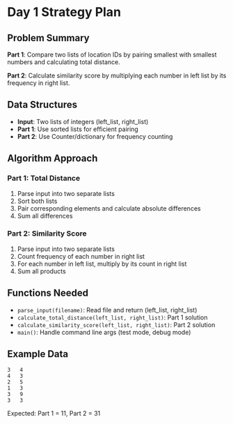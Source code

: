 # Day 1 Strategy Plan

## Problem Summary

**Part 1**: Compare two lists of location IDs by pairing smallest with smallest numbers and calculating total distance.

**Part 2**: Calculate similarity score by multiplying each number in left list by its frequency in right list.

## Data Structures

- **Input**: Two lists of integers (left_list, right_list)
- **Part 1**: Use sorted lists for efficient pairing
- **Part 2**: Use Counter/dictionary for frequency counting

## Algorithm Approach

### Part 1: Total Distance
1. Parse input into two separate lists
2. Sort both lists
3. Pair corresponding elements and calculate absolute differences
4. Sum all differences

### Part 2: Similarity Score  
1. Parse input into two separate lists
2. Count frequency of each number in right list
3. For each number in left list, multiply by its count in right list
4. Sum all products

## Functions Needed

- `parse_input(filename)`: Read file and return (left_list, right_list)
- `calculate_total_distance(left_list, right_list)`: Part 1 solution
- `calculate_similarity_score(left_list, right_list)`: Part 2 solution
- `main()`: Handle command line args (test mode, debug mode)

## Example Data
```
3   4
4   3
2   5
1   3
3   9
3   3
```
Expected: Part 1 = 11, Part 2 = 31